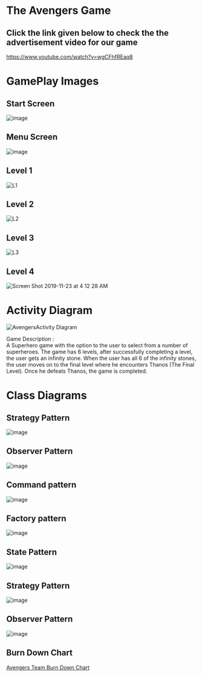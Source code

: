 # The Avengers Game

## Click the  link given below to check the the advertisement video for our game 

https://www.youtube.com/watch?v=wgCFhfREaq8   

# GamePlay Images

## Start Screen

![image](https://user-images.githubusercontent.com/33183783/69478580-e708c580-0da8-11ea-8d25-179db074e8ed.png)

## Menu Screen

![image](https://user-images.githubusercontent.com/33183783/69478493-f9ceca80-0da7-11ea-92c7-ac54f79a43c1.png)

## Level 1
![L1](https://user-images.githubusercontent.com/33183783/69469019-83987c80-0d43-11ea-9e28-66c74ef016e3.png)

## Level 2
![L2](https://user-images.githubusercontent.com/33183783/69469052-a62a9580-0d43-11ea-9a5e-bf05d5d4ba6b.png)

## Level 3
![L3](https://user-images.githubusercontent.com/33183783/69469067-b93d6580-0d43-11ea-92e2-aefa46123503.png)

## Level 4
![Screen Shot 2019-11-23 at 4 12 28 AM](https://user-images.githubusercontent.com/33183783/69478472-90e75280-0da7-11ea-9bb3-154b74d29952.png)

# Activity Diagram

![AvengersActivity Diagram](https://user-images.githubusercontent.com/33183783/69478401-cb042480-0da6-11ea-963d-4d4af180b829.png)

Game Description :  
A Superhero game with the option to the user to select from a number of superheroes. The game has 6 levels, after successfully completing a level, the user gets an infinity stone. When the user has all 6 of the infinity stones, the user moves on to the final level where he encounters Thanos (The Final Level). Once he defeats Thanos, the game is completed.

# Class Diagrams

## Strategy Pattern

![image](https://user-images.githubusercontent.com/33183783/69478522-57fbad80-0da8-11ea-9a6c-0906a0fa6aeb.png)

## Observer Pattern

![image](https://user-images.githubusercontent.com/33183783/69478707-47e4cd80-0daa-11ea-9e12-340107934b65.png)

## Command pattern

![image](https://user-images.githubusercontent.com/33183783/69478695-24ba1e00-0daa-11ea-8413-1774ec001167.png)

## Factory pattern

![image](https://user-images.githubusercontent.com/33183783/69478700-38658480-0daa-11ea-944f-9af9c4dc0ecc.png)

## State Pattern

![image](https://user-images.githubusercontent.com/33183783/69478710-54692600-0daa-11ea-8573-ee7a9df8e0f5.png)


## Strategy Pattern

![image](https://user-images.githubusercontent.com/33183783/69478714-62b74200-0daa-11ea-8d07-f7da79b937d5.png)

## Observer Pattern

![image](https://user-images.githubusercontent.com/33183783/69478718-79f62f80-0daa-11ea-85df-f3f281664daf.png)

## Burn Down Chart
[Avengers Team Burn Down Chart](https://docs.google.com/spreadsheets/d/1bifDIyGqfVgvlBY-PHf2TL73WDCBWNcrwD0XIwaWKjo/edit?usp=sharing)

